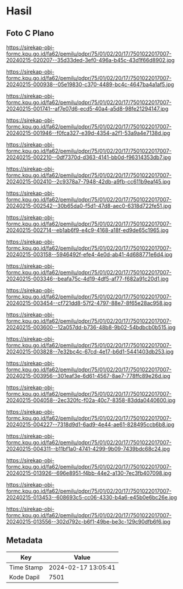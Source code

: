 # Hasil

## Foto C Plano

https://sirekap-obj-formc.kpu.go.id/fa62/pemilu/pdpr/75/01/02/20/17/7501022017007-20240215-020207--35d33ded-3ef0-496a-b45c-43d1f66d8902.jpg

https://sirekap-obj-formc.kpu.go.id/fa62/pemilu/pdpr/75/01/02/20/17/7501022017007-20240215-000938--05e19830-c370-4489-bc4c-4647ba4a1af5.jpg

https://sirekap-obj-formc.kpu.go.id/fa62/pemilu/pdpr/75/01/02/20/17/7501022017007-20240215-001741--af7e07d6-ecd5-40a4-a5d8-98fe21294147.jpg

https://sirekap-obj-formc.kpu.go.id/fa62/pemilu/pdpr/75/01/02/20/17/7501022017007-20240215-001946--f0fca327-e39d-4354-a2f1-53a9a4e7138d.jpg

https://sirekap-obj-formc.kpu.go.id/fa62/pemilu/pdpr/75/01/02/20/17/7501022017007-20240215-002210--0df7370d-d363-4141-bb0d-f96314353db7.jpg

https://sirekap-obj-formc.kpu.go.id/fa62/pemilu/pdpr/75/01/02/20/17/7501022017007-20240215-002410--2c9378a7-7948-42db-a9fb-cc611b9eaf45.jpg

https://sirekap-obj-formc.kpu.go.id/fa62/pemilu/pdpr/75/01/02/20/17/7501022017007-20240215-002542--30b65da0-f5d1-47d8-aec0-6318d722fe51.jpg

https://sirekap-obj-formc.kpu.go.id/fa62/pemilu/pdpr/75/01/02/20/17/7501022017007-20240215-002714--eb1ab6f9-e4c9-4168-a18f-ed9de65c1965.jpg

https://sirekap-obj-formc.kpu.go.id/fa62/pemilu/pdpr/75/01/02/20/17/7501022017007-20240215-003158--5946492f-efe4-4e0d-ab41-4d688771e6d4.jpg

https://sirekap-obj-formc.kpu.go.id/fa62/pemilu/pdpr/75/01/02/20/17/7501022017007-20240215-003346--beafa75c-4d19-4df5-af77-f682a91c20d1.jpg

https://sirekap-obj-formc.kpu.go.id/fa62/pemilu/pdpr/75/01/02/20/17/7501022017007-20240215-003454--cf721dd8-57f2-4797-88e7-8f65e28ac958.jpg

https://sirekap-obj-formc.kpu.go.id/fa62/pemilu/pdpr/75/01/02/20/17/7501022017007-20240215-003600--12a057dd-b736-48b8-9b02-54bdbcb0b515.jpg

https://sirekap-obj-formc.kpu.go.id/fa62/pemilu/pdpr/75/01/02/20/17/7501022017007-20240215-003828--7e32bc4c-67cd-4e17-b6d1-5441403db253.jpg

https://sirekap-obj-formc.kpu.go.id/fa62/pemilu/pdpr/75/01/02/20/17/7501022017007-20240215-003956--301eaf3e-6d61-4567-8ae7-778ffc89e26d.jpg

https://sirekap-obj-formc.kpu.go.id/fa62/pemilu/pdpr/75/01/02/20/17/7501022017007-20240215-004058--2ec320fc-f02a-40c7-8358-83dda0440600.jpg

https://sirekap-obj-formc.kpu.go.id/fa62/pemilu/pdpr/75/01/02/20/17/7501022017007-20240215-004227--7318d9d1-6ad9-4e44-ae61-828495ccb6b8.jpg

https://sirekap-obj-formc.kpu.go.id/fa62/pemilu/pdpr/75/01/02/20/17/7501022017007-20240215-004311--b11bf1a0-4741-4299-9b09-7439bdc68c24.jpg

https://sirekap-obj-formc.kpu.go.id/fa62/pemilu/pdpr/75/01/02/20/17/7501022017007-20240215-013926--696e8951-f4bb-44e2-a130-7ec3fb407098.jpg

https://sirekap-obj-formc.kpu.go.id/fa62/pemilu/pdpr/75/01/02/20/17/7501022017007-20240215-013453--608693c5-cc06-4330-b4a6-e45b0e6bc26e.jpg

https://sirekap-obj-formc.kpu.go.id/fa62/pemilu/pdpr/75/01/02/20/17/7501022017007-20240215-013556--302d792c-b6f1-49be-be3c-129c90dfb6f6.jpg


## Metadata

| Key        | Value               |
| ---------- | ------------------- |
| Time Stamp | 2024-02-17 13:05:41 |
| Kode Dapil | 7501                |



